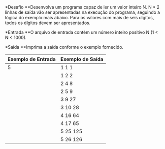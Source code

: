 *Desafio
**Desenvolva um programa capaz de ler um valor inteiro N. N * 2 linhas de saída vão ser apresentadas na execução do programa, seguindo a lógica do exemplo mais abaixo. Para os valores com mais de seis dígitos, todos os dígitos devem ser apresentados.

*Entrada
**O arquivo de entrada contém um número inteiro positivo N (1 < N < 1000).

*Saída
**Imprima a saída conforme o exemplo fornecido.

|Exemplo de Entrada  | Exemplo de Saída  |
|------------------- | -------------     |
|5                   | 1 1 1             |
|                    | 1 2 2             |
|                    | 2 4 8             |
|                    | 2 5 9             |
|                    | 3 9 27            |
|                    | 3 10 28           |
|                    | 4 16 64           |
|                    | 4 17 65           |
|                    | 5 25 125          |
|                    | 5 26 126          |
              
